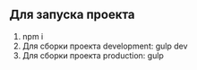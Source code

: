 ## Для запуска проекта
1. npm i
2. Для сборки проекта development: gulp dev
3. Для сборки проекта production: gulp
